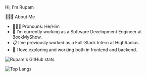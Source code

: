 <p style='text-align: justify;'>Hi, I'm Rupam</p>

👩🏻‍💻 About Me
- 👩🏻‍💻 Pronouns: He/Him
- 💼 I’m currently working as a Software Development Engineer at BookMyShow.
- 📋 I've previously worked as a Full-Stack Intern at HighRadius.
- 🧭 I love exploring and working both in frontend and backend.

![Rupam's GitHub stats](https://github-readme-stats.vercel.app/api?username=dtrup00&show_icons=true&theme=radical)

![Top Langs](https://github-readme-stats.vercel.app/api/top-langs/?username=dtrup00&layout=donut-vertical)
